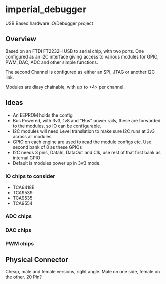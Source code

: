 # imperial_debugger
USB Based hardware IO/Debugger project

## Overview
Based on an FTDI FT2232H USB to serial chip, with two ports. One configured as an I2C interface giving access to various modules for
GPIO, PWM, DAC, ADC and other simple functions.

The second Channel is configured as either an SPI, JTAG or another I2C link.

Modules are diasy chainable, with up to <4> per channel.

## Ideas
 * An EEPROM holds the config
 * Bus Powered, with 3v3, 1v8 and "Bus" power rails, these are forwarded to the modules, so IO can be configurable.
 * I2C modules will need Level translation to make sure I2C runs at 3v3 across all modules
 * GPIO on each engine are used to read the module configs etc. Use second bank of 8 as these GPIOs
 * I2C needs 3 pins, DataIn, DataOut and Clk, use rest of that first bank as internal GPIO
 * Default is modules power up in 3v3 mode. 
 
 ### IO chips to consider
 * TCA6418E
 * TCA9539
 * TCA9535
 * TCA9554
 
 ### ADC chips
 
 ### DAC chips
 
 ### PWM chips
 
 ## Physical Connector
 
 Cheap, male and female versions, right angle. Male on one side, female on the other.
 20 Pin?
 
 
